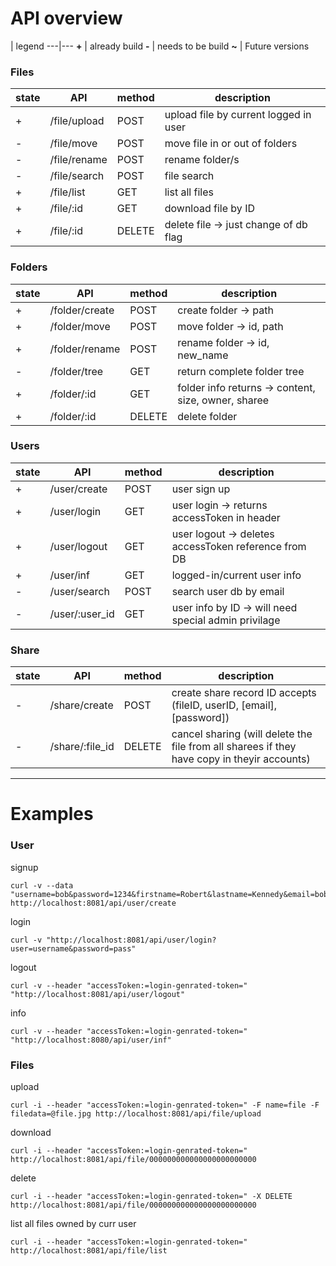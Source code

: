 # API overview



 | legend
---|---
**\+** | already build
**\-** | needs to be build
**\~** | Future versions


### Files
state | API           | method     | description
   ---|---------------|------------|---
\+    | /file/upload  |   POST     |   upload file by current logged in user 
\-    | /file/move    |   POST     |   move file in or out of folders
\-    | /file/rename  |   POST     |   rename folder/s
\-    | /file/search  |   POST     |   file search
\+    | /file/list    |   GET      |   list all files
\+    | /file/:id     |   GET      |   download file by ID
\+    | /file/:id     |   DELETE   |   delete file -> just change of db flag


### Folders
state | API              | method    | description
   ---|------------------|-----------|---
\+ 	  | /folder/create   |  POST     |   create folder -> path 
\+    | /folder/move     |  POST     |   move folder -> id, path
\+    | /folder/rename   |  POST     |   rename folder -> id, new_name
\-    | /folder/tree     |  GET      |   return complete folder tree
\+    | /folder/:id      |  GET      |   folder info returns -> content, size, owner, sharee
\+    | /folder/:id      |  DELETE   |   delete folder


### Users
state | API | method | description
---|---|---|---
\+ | /user/create | POST | user sign up
\+ | /user/login | GET | user login -> returns accessToken in header
\+ | /user/logout | GET | user logout -> deletes accessToken reference from DB 
\+ | /user/inf | GET | logged-in/current user info
\- | /user/search | POST  | search user db by email
\- | /user/:user_id | GET | user info by ID -> will need special admin privilage

### Share
state | API | method | description
---|---|---|---
\- | /share/create | POST | create share record ID accepts (fileID, userID, [email], [password])
\- | /share/:file_id | DELETE | cancel sharing (will delete the file from all sharees if they have copy in theyir accounts)



------------



# Examples

### User
signup
```
curl -v --data "username=bob&password=1234&firstname=Robert&lastname=Kennedy&email=bob.kennedy@email.com" http://localhost:8081/api/user/create
```

login
```
curl -v "http://localhost:8081/api/user/login?user=username&password=pass"
```

logout
```
curl -v --header "accessToken:=login-genrated-token=" "http://localhost:8081/api/user/logout"
```

info
```
curl -v --header "accessToken:=login-genrated-token=" "http://localhost:8080/api/user/inf"
```


### Files
upload
```
curl -i --header "accessToken:=login-genrated-token=" -F name=file -F filedata=@file.jpg http://localhost:8081/api/file/upload
```

download
```
curl -i --header "accessToken:=login-genrated-token=" http://localhost:8081/api/file/000000000000000000000000
```

delete
```
curl -i --header "accessToken:=login-genrated-token=" -X DELETE http://localhost:8081/api/file/000000000000000000000000
```

list all files owned by curr user
```
curl -i --header "accessToken:=login-genrated-token=" http://localhost:8081/api/file/list
```





